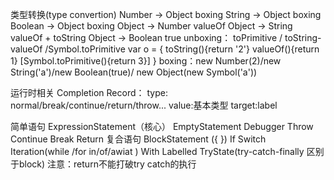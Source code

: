 类型转换(type convertion)
  Number -> Object  boxing
  String -> Object  boxing
  Boolean -> Object boxing
  Object -> Number  valueOf
  Object -> String  valueOf + toString
  Object -> Boolean  true
  unboxing： toPrimitive / toString-valueOf /Symbol.toPrimitive
    var o = { toString(){return '2'}
                valueOf(){return 1}
                [Symbol.toPrimitive(){return 3}]
    }
  boxing：new Number(2)/new String('a')/new Boolean(true)/
          new Object(new Symbol('a'))

运行时相关
  Completion Record：
    type: normal/break/continue/return/throw...
    value:基本类型
    target:label
  
简单语句
  ExpressionStatement（核心）
  EmptyStatement
  Debugger
  Throw
  Continue
  Break
  Return
复合语句
  BlockStatement ({   })
  If
  Switch
  Iteration(while /for in/of/awiat )
  With
  Labelled
  TryState(try-catch-finally 区别于block) 注意：return不能打破try catch的执行